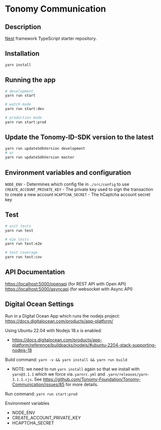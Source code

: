 # Tonomy Communication

## Description

[Nest](https://github.com/nestjs/nest) framework TypeScript starter repository.

## Installation

```bash
yarn install
```

## Running the app

```bash
# development
yarn run start

# watch mode
yarn run start:dev

# production mode
yarn run start:prod
```

## Update the Tonomy-ID-SDK version to the latest

```bash
yarn run updateSdkVersion development
# or
yarn run updateSdkVersion master
```

## Environment variables and configuration

`NODE_ENV` - Determines which config file in `./src/config` to use
`CREATE_ACCOUNT_PRIVATE_KEY` - The private key used to sign the transaction to create a new account
`HCAPTCHA_SECRET` - The hCaptcha account secret key

## Test

```bash
# unit tests
yarn run test

# e2e tests
yarn run test:e2e

# test coverage
yarn run test:cov
```

## API Documentation

<https://localhost:5000/openapi> (for REST API with Open API)
<https://localhost:5000/asyncapi> (for websocket with Async API)

## Digital Ocean Settings

Run in a Digital Ocean App which runs the nodejs project: <https://docs.digitalocean.com/products/app-platform/>

Using Ubuntu 22.04 with Nodejs 18.x is enabled:

- <https://docs.digitalocean.com/products/app-platform/reference/buildpacks/nodejs/#ubuntu-2204-stack-supporting-nodejs-18>

Build command: `yarn -v && yarn install && yarn run build`

- NOTE: we need to run `yarn install` again so that we install with `yarn@3.1.1` which we force via`.yarnrc.yml` and `.yarn/releases/yarn-3.1.1.cjs`. See <https://github.com/Tonomy-Foundation/Tonomy-Communication/issues/85> for more details.

Run command: `yarn run start:prod`

Environment variables

- NODE_ENV
- CREATE_ACCOUNT_PRIVATE_KEY
- HCAPTCHA_SECRET
